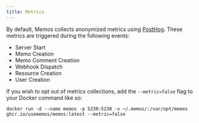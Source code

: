 ```yaml
---
title: Metrics
---
```


By default, Memos collects anonymized metrics using [PostHog](https://posthog.com/). These metrics are triggered during the following events:
- Server Start
- Memo Creation
- Memo Comment Creation
- Webhook Dispatch
- Resource Creation
- User Creation

If you wish to opt out of metrics collections, add the `--metric=false` flag to your Docker command like so:

```shell
docker run -d --name memos -p 5230:5230 -v ~/.memos/:/var/opt/memos ghcr.io/usememos/memos:latest --metric=false
```